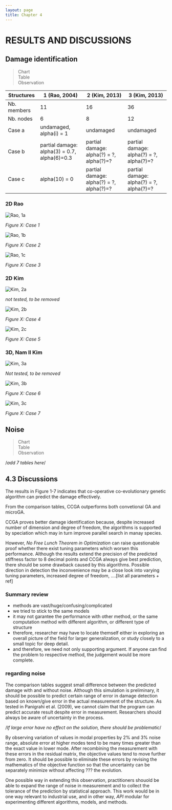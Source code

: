 ```yaml
---
layout: page
title: Chapter 4
---
```


#  RESULTS AND DISCUSSIONS #

## Damage identification

> Chart  
> Table  
> Observation  

| Structures | 1 (Rao, 2004)  | 2 (Kim, 2013)  |  3 (Kim, 2013)  |
| --------- | -------------- | -------------- | --------------- |
| Nb. members  | 11  | 16  | 36 |
| Nb. nodes  | 6  | 8 |  12 |
| Case a | undamaged, alpha(i) = 1 | undamaged | undamaged |
| Case b | partial damage: alpha(3) = 0.7, alpha(6)=0.3 | partial damage: alpha(?) = ?, alpha(?)=? | partial damage: alpha(?) = ?, alpha(?)=?  | 
| Case c | alpha(10) = 0 | partial damage: alpha(?) = ?, alpha(?)=?  | partial damage: alpha(?) = ?, alpha(?)=?  |

### 2D Rao

![Rao, 1a](http://vireax.github.io/vibration/fig201403/prediction1a.png)

*Figure X: Case 1*

![Rao, 1b](http://vireax.github.io/vibration/fig201403/prediction1b.png)

*Figure X: Case 2*

![Rao, 1c](http://vireax.github.io/vibration/fig201403/prediction1c.png)

*Figure X: Case 3*

### 2D Kim

![Kim, 2a](http://vireax.github.io/vibration/fig201403/prediction2a.png)

*not tested, to be removed*

![Kim, 2b](http://vireax.github.io/vibration/fig201403/prediction2b.png)

*Figure X: Case 4*

![Kim, 2c](http://vireax.github.io/vibration/fig201403/prediction2c.png)

*Figure X: Case 5*

### 3D, Nam Il Kim

![Kim, 3a](http://vireax.github.io/vibration/fig201403/prediction3a.png)

*Not tested, to be removed*

![Kim, 3b](http://vireax.github.io/vibration/fig201403/prediction3b.png)

*Figure X: Case 6*

![Kim, 3c](http://vireax.github.io/vibration/fig201403/prediction3c.png)

*Figure X: Case 7*

## Noise

> Chart  
> Table  
> Observation  

/*add 7 tables here*/

## 4.3 Discussions

The results in Figure 1-7 indicates that co-operative co-evolutionary genetic algorithm can predict the damage effectively. 

From the comparison tables, CCGA outperforms both convetional GA and microGA.

CCGA proves better damage identification because, despite increased number of dimension and degree of freedom, the algorithms is supported by speciation which may in turn improve parallel search in manay species.

However, *No Free Lunch Theorem in Optimization* can raise questionable proof whether there exist tuning parameters which worsen this performance. Although the results extend the precision of the predicted stiffness factor to 8 decimal points and CCGA always give best prediction, there should be some drawback caused by this algorithms. Possible direction in detection the inconvenience may be a close look into varying tuning parameters, increased degree of freedom, ....[list all parameters + ref] 

### Summary review

- methods are vast/huge/confusing/complicated
- we tried to stick to the same models
- it may not garantee the performance with other method, or the same computation method with different algorithm, or different type of structure
- therefore, researcher may have to locate themself either in exploring an overall picture of the field for larger generalization, or study closely to a small topic for deep detail.
- and therefore, we need not only supporting argument. If anyone can find the problem to respective method, the judgement would be more complete.

### regarding noise

The comparison tables suggest small difference between the predicted damage with and without noise. Although this simulation is preliminary, it should be possible to predict certain range of error in damage detection based on known/give error in the actual measurement of the structure. As tested in Panigrahi et al. (2009), we cannot claim that the program can predict accurate result despite error in measurement. Researchers should always be aware of uncertainty in the process. 

/*If large error have no effect on the solution, there should be problematic*/

By observing variation of values in modal properties by 2% and 3% noise range, absolute error at higher modes tend to be many times greater than the exact value in lower mode. After recombining the measurement with these errors in the residual matrix, the objective values tend to move further from zero. It should be possible to eliminate these errors by revising the mathematics of the objective function so that the uncertainty can be separately minimize without affecting ??? the evolution.

One possible way in extending this observation, practitioners shouold be able to expand the range of noise in measurement and to collect the tolerance of the prediction by statistical approach. This work would be in one way relevant to industrial use, and in other way, *API* modular for experimenting different algorithms, models, and methods.

